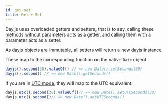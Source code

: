 ```yaml
---
id: get-set
title: Get + Set
---
```


Day.js uses overloaded getters and setters, that is to say, calling these methods without parameters acts as a getter, and calling them with a parameter acts as a setter.

As dayjs objects are immutable, all setters will return a new dayjs instance.

These map to the corresponding function on the native `Date` object.

```js
dayjs().second(30).valueOf() // => new Date().setSeconds(30)
dayjs().second() // => new Date().getSeconds()
```

If you are in [UTC mode](../parse/utc), they will map to the UTC equivalent.

```js
dayjs.utc().second(30).valueOf()// => new Date().setUTCSeconds(30)
dayjs.utc().second()// => new Date().getUTCSeconds()
```
